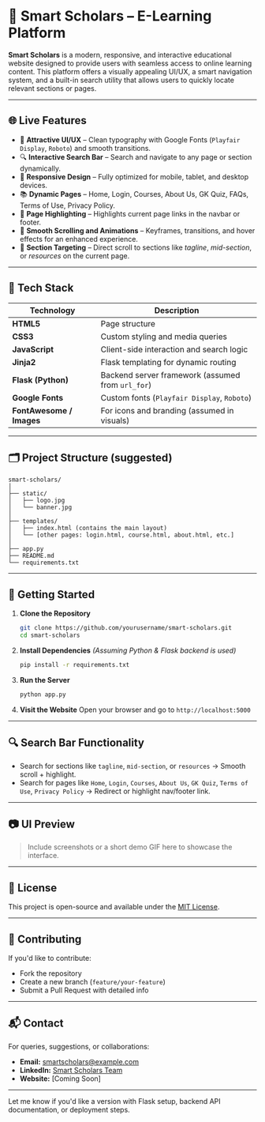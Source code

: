 # 📘 Smart Scholars – E-Learning Platform

**Smart Scholars** is a modern, responsive, and interactive educational website designed to provide users with seamless access to online learning content. This platform offers a visually appealing UI/UX, a smart navigation system, and a built-in search utility that allows users to quickly locate relevant sections or pages.

---

## 🌐 Live Features

* 🎨 **Attractive UI/UX** – Clean typography with Google Fonts (`Playfair Display`, `Roboto`) and smooth transitions.
* 🔍 **Interactive Search Bar** – Search and navigate to any page or section dynamically.
* 📱 **Responsive Design** – Fully optimized for mobile, tablet, and desktop devices.
* 📚 **Dynamic Pages** – Home, Login, Courses, About Us, GK Quiz, FAQs, Terms of Use, Privacy Policy.
* 🔗 **Page Highlighting** – Highlights current page links in the navbar or footer.
* 🎥 **Smooth Scrolling and Animations** – Keyframes, transitions, and hover effects for an enhanced experience.
* 🎯 **Section Targeting** – Direct scroll to sections like *tagline*, *mid-section*, or *resources* on the current page.

---

## 🧰 Tech Stack

| Technology               | Description                                       |
| ------------------------ | ------------------------------------------------- |
| **HTML5**                | Page structure                                    |
| **CSS3**                 | Custom styling and media queries                  |
| **JavaScript**           | Client-side interaction and search logic          |
| **Jinja2**               | Flask templating for dynamic routing              |
| **Flask (Python)**       | Backend server framework (assumed from `url_for`) |
| **Google Fonts**         | Custom fonts (`Playfair Display`, `Roboto`)       |
| **FontAwesome / Images** | For icons and branding (assumed in visuals)       |

---

## 🗂️ Project Structure (suggested)

```
smart-scholars/
│
├── static/
│   ├── logo.jpg
│   └── banner.jpg
│
├── templates/
│   ├── index.html (contains the main layout)
│   └── [other pages: login.html, course.html, about.html, etc.]
│
├── app.py
├── README.md
└── requirements.txt
```

---

## 🚀 Getting Started

1. **Clone the Repository**

   ```bash
   git clone https://github.com/yourusername/smart-scholars.git
   cd smart-scholars
   ```

2. **Install Dependencies**
   *(Assuming Python & Flask backend is used)*

   ```bash
   pip install -r requirements.txt
   ```

3. **Run the Server**

   ```bash
   python app.py
   ```

4. **Visit the Website**
   Open your browser and go to `http://localhost:5000`

---

## 🔍 Search Bar Functionality

* Search for sections like `tagline`, `mid-section`, or `resources` → Smooth scroll + highlight.
* Search for pages like `Home`, `Login`, `Courses`, `About Us`, `GK Quiz`, `Terms of Use`, `Privacy Policy` → Redirect or highlight nav/footer link.

---

## 📷 UI Preview

> Include screenshots or a short demo GIF here to showcase the interface.

---

## 📄 License

This project is open-source and available under the [MIT License](LICENSE).

---

## 🤝 Contributing

If you'd like to contribute:

* Fork the repository
* Create a new branch (`feature/your-feature`)
* Submit a Pull Request with detailed info

---

## 📬 Contact

For queries, suggestions, or collaborations:

* **Email:** [smartscholars@example.com](mailto:smartscholars@example.com)
* **LinkedIn:** [Smart Scholars Team](https://linkedin.com/in/smartscholars)
* **Website:** \[Coming Soon]

---

Let me know if you'd like a version with Flask setup, backend API documentation, or deployment steps.
